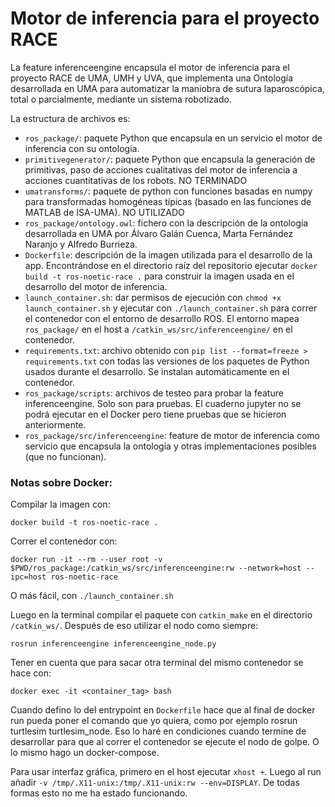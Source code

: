 # Motor de inferencia para el proyecto RACE

La feature inferenceengine encapsula el motor de inferencia para el proyecto RACE de UMA, UMH y UVA, que implementa una Ontología desarrollada en UMA para automatizar la maniobra de sutura laparoscópica, total o parcialmente, mediante un sistema robotizado.

La estructura de archivos es:
- `ros_package/`: paquete Python que encapsula en un servicio el motor de inferencia con su ontología.
- `primitivegenerator/`: paquete Python que encapsula la generación de primitivas, paso de acciones cualitativas del motor de inferencia a acciones cuantitativas de los robots. NO TERMINADO
- `umatransforms/`: paquete de python con funciones basadas en numpy para transformadas homogéneas típicas (basado en las funciones de MATLAB de ISA-UMA). NO UTILIZADO
- `ros_package/ontology.owl`: fichero con la descripción de la ontología desarrollada en UMA por Álvaro Galán Cuenca, Marta Fernández Naranjo y Alfredo Burrieza.
- `Dockerfile`: descripción de la imagen utilizada para el desarrollo de la app. Encontrándose en el directorio raíz del repositorio ejecutar `docker build -t ros-noetic-race .` para construir la imagen usada en el desarrollo del motor de inferencia.
- `launch_container.sh`: dar permisos de ejecución con `chmod +x launch_container.sh` y ejecutar con `./launch_container.sh` para correr el contenedor con el entorno de desarrollo ROS. El entorno mapea `ros_package/` en el host a `/catkin_ws/src/inferenceengine/` en el contenedor.
- `requirements.txt`: archivo obtenido con `pip list --format=freeze > requirements.txt` con todas las versiones de los paquetes de Python usados durante el desarrollo. Se instalan automáticamente en el contenedor.
- `ros_package/scripts`: archivos de testeo para probar la feature inferenceengine. Solo son para pruebas. El cuaderno jupyter no se podrá ejecutar en el Docker pero tiene pruebas que se hicieron anteriormente.
- `ros_package/src/inferenceengine`: feature de motor de inferencia como servicio que encapsula la ontología y otras implementaciones posibles (que no funcionan).


### Notas sobre Docker:

Compilar la imagen con:

`docker build -t ros-noetic-race .`

Correr el contenedor con:

`docker run -it --rm --user root -v $PWD/ros_package:/catkin_ws/src/inferenceengine:rw --network=host --ipc=host ros-noetic-race`

O más fácil, con `./launch_container.sh`

Luego en la terminal compilar el paquete con `catkin_make` en el directorio `/catkin_ws/`. Después de eso utilizar el nodo como siempre:

`rosrun inferenceengine inferenceengine_node.py`

Tener en cuenta que para sacar otra terminal del mismo contenedor se hace con:

`docker exec -it <container_tag> bash`

Cuando defino lo del entrypoint en `Dockerfile` hace que al final de docker run pueda poner el comando que yo quiera, como por ejemplo rosrun turtlesim turtlesim_node. Eso lo haré en condiciones cuando termine de desarrollar para que al correr el contenedor se ejecute el nodo de golpe. O lo mismo hago un docker-compose.

Para usar interfaz gráfica, primero en el host ejecutar `xhost +`. Luego al run añadir `-v /tmp/.X11-unix:/tmp/.X11-unix:rw --env=DISPLAY`. De todas formas esto no me ha estado funcionando.